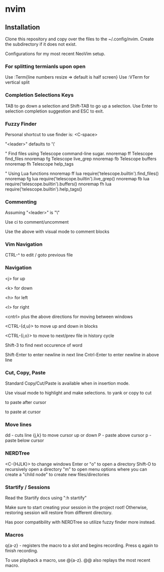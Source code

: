 # nvim

## Installation
Clone this repository and copy over the files to the ~/.config/nvim. Create the subdirectory if it does not exist. 

Configurations for my most recent NeoVim setup.

### For splitting termianls upon open

Use :Term{line numbers resize => default is half screen}
Use :VTerm for vertical split

### Completion Selections Keys

TAB to go down a selection and Shift-TAB to go up a selection. Use Enter to selection completion suggestion and ESC to exit.

### Fuzzy Finder

Personal shortcut to use finder is: \<C-space\>

"\<leader\>" defaults to '\\'

" Find files using Telescope command-line sugar.
nnoremap <leader>ff <cmd>Telescope find_files<cr>
nnoremap <leader>fg <cmd>Telescope live_grep<cr>
nnoremap <leader>fb <cmd>Telescope buffers<cr>
nnoremap <leader>fh <cmd>Telescope help_tags<cr>

" Using Lua functions
nnoremap <leader>ff <cmd>lua require('telescope.builtin').find_files()<cr>
nnoremap <leader>fg <cmd>lua require('telescope.builtin').live_grep()<cr>
nnoremap <leader>fb <cmd>lua require('telescope.builtin').buffers()<cr>
nnoremap <leader>fh <cmd>lua require('telescope.builtin').help_tags()<cr>

### Commenting

Assuming "\<leader\>" is "\\"

Use <leader>ci to comment/uncomment

Use the above with visual mode to comment blocks

### Vim Navigation

CTRL-^ to edit / goto previous file

### Navigation

\<j\> for up

\<k\> for down

\<h\> for left

\<l\> for right

\<cntrl\> plus the above directions for moving between windows

<CTRL-{d,u}> to move up and down in blocks

<CTRL-{i,o}> to move to next/prev file in history cycle

Shift-3 to find next occurence of word

Shift-Enter to enter newline in next line
Cntrl-Enter to enter newline in above line

### Cut, Copy, Paste

Standard Copy/Cut/Paste is available when in insertion mode.

Use visual mode to highlight and make selections.
<y> to yank or copy
<d> to cut

<p> to paste after cursor
<P> to paste at cursor

### Move lines

dd - cuts line
{j,k} to move cursor up or down
P - paste above cursor
p - paste below cursor

### NERDTree

<C-{HJLK}> to change windows
Enter or "o" to open a directory
Shift-O to recursively open a directory
"m" to open menu options where you can create a "child node" to create new files/directories

### Startify / Sessions

Read the Startify docs using ":h startify"

Make sure to start creating your session in the project root!
Otherwise, restoring session will restore from different directory.

Has poor compatibility with NERDTree so utilize fuzzy finder more instead.

### Macros

q{a-z} - registers the macro to a slot and begins recording. Press q again to finish recording.

To use playback a macro, use @{a-z}. @@ also replays the most recent macro.
